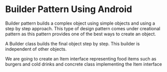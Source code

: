 # Builder Pattern Using Android
Builder pattern builds a complex object using simple objects and using a step by step approach. This type of design pattern comes under creational pattern as this pattern provides one of the best ways to create an object.

A Builder class builds the final object step by step. This builder is independent of other objects.


We are going to create an Item interface representing food items such as burgers and cold drinks and concrete class implementing the Item interface
